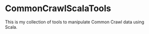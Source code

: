 # CommonCrawlScalaTools

This is my collection of tools to manipulate Common Crawl data using Scala.
